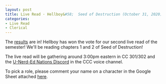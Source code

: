 ```yaml
---
layout: post
title: Live Read · Hellboy&#58;  Seed of Destruction (October 31, 2020)
categories:
- Live Read
- Clerical
---
```


The [results](https://docs.google.com/forms/d/e/1FAIpQLSfLFNEWGv4u-jqnljnrfhGEC4295UmpCoXZqNCyBOXl4_u9GQ/viewanalytics) are in!  Hellboy has won the vote for our second live read of the semester!  We'll be reading chapters 1 and 2 of Seed of Destruction!

The live read will be gathering around 3:00pm eastern in CC 301/302 and the [U-Nerd-Ed Nations Discord](https://discord.gg/JqfTQ7w) in the CCC voice channel.

To pick a role, please comment your name on a character in the Google Sheet attached [here](https://docs.google.com/spreadsheets/d/1DcYA7bYf89jPYhAtTYldTa7wQIRToPwFlE4fGZbhiaA/edit?usp=sharing).
